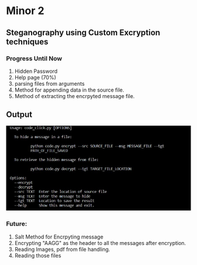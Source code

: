 # Minor 2
## Steganography using Custom Excryption techniques

### Progress Until Now

 1. Hidden Password
 2. Help page (70%)
 3. parsing files from arguments
 4. Method for appending data in the source file.
 5. Method of extracting the encrpyted message file.
 
## Output
![help.JPG](./src/help.JPG)

### Future:

1. Salt Method for Encrpyting message
2. Encrypting "AAGG" as the header to all the messages after encryption.
3. Reading Images, pdf from file handling.
4. Reading those files